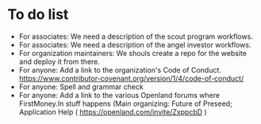 # To do list

* For associates: We need a description of the scout program workflows.  
* For associates: We need a description of the angel investor workflows.  
* For organization maintainers: We shouls create a repo for the website and deploy it from there.
* For anyone: Add a link to the organization's Code of Conduct. https://www.contributor-covenant.org/version/1/4/code-of-conduct/
* For anyone: Spell and grammar check
* For anyone: Add a link to the various Openland forums where FirstMoney.In stuff happens (Main organizing: Future of Preseed; Application Help ( https://openland.com/invite/ZxppcbD )
